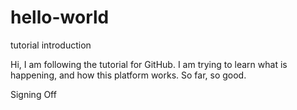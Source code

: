 # hello-world
tutorial introduction


Hi, I am following the tutorial for GitHub.
I am trying to learn what is happening, and how this platform works.
So far, so good.

Signing Off
